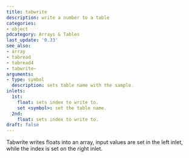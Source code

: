 ```yaml
---
title: tabwrite
description: write a number to a table
categories:
- object
pdcategory: Arrays & Tables
last_update: '0.33'
see_also:
- array
- tabread
- tabread4
- tabwrite~
arguments:
- type: symbol
  description: sets table name with the sample.
inlets:
  1st:
    float: sets index to write to.
    set <symbol>: set the table name.
  2nd:
    float: sets index to write to.
draft: false
---
```

Tabwrite writes floats into an array,  input values are set in the left inlet,  while the index is set on the right inlet.
